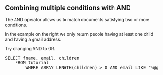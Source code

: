 ## Combining multiple conditions with AND

The AND operator allows us to match documents satisfying two or more
conditions.

In the example on the right we only return people having at least one
child and having a gmail address.

Try changing AND to OR.

<pre id="example">
SELECT fname, email, children
    FROM tutorial 
        WHERE ARRAY_LENGTH(children) > 0 AND email LIKE '%@gmail.com'
</pre>
